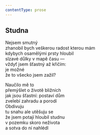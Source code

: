 ```yaml
---
contentType: prose
---
```


## Studna

Nejsem smutný  
zhanobil bych veškerou radost kterou mám  
kdybych osamělými prsty hloubil  
slzavé důlky v mapě času —  
vždyť jsem šťastný až křičím:  
je možné  
že to všecko jsem zažil?

Naučilo mě to  
přemýšlet o životě bližních  
jak jsou šťastní: postaví dům  
zvelebí zahradu a porodí  
Obdivuju  
tu snahu ale utěšuju se  
že jsem potají hloubil studnu  
v pozemku skoro neživota  
a sotva do ní nahlédl
